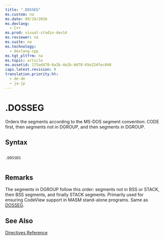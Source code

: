 ```yaml
---
title: ".DOSSEG"
ms.custom: na
ms.date: 09/19/2016
ms.devlang: 
  - C++
ms.prod: visual-studio-dev14
ms.reviewer: na
ms.suite: na
ms.technology: 
  - devlang-cpp
ms.tgt_pltfrm: na
ms.topic: article
ms.assetid: 175ad470-0a2b-4e2b-b078-65e224fec040
caps.latest.revision: 9
translation.priority.ht: 
  - de-de
  - ja-jp
---
```

# .DOSSEG
Orders the segments according to the MS-DOS segment convention: CODE first, then segments not in DGROUP, and then segments in DGROUP.  
  
## Syntax  
  
```  
  
.DOSSEG  
  
```  
  
## Remarks  
 The segments in DGROUP follow this order: segments not in BSS or STACK, then BSS segments, and finally STACK segments. Primarily used for ensuring CodeView support in MASM stand-alone programs. Same as [DOSSEG](../vs140/DOSSEG.md).  
  
## See Also  
 [Directives Reference](../vs140/Directives-Reference.md)